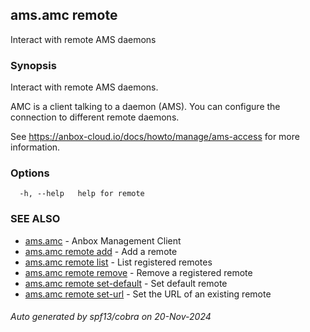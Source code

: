 ## ams.amc remote

Interact with remote AMS daemons

### Synopsis

Interact with remote AMS daemons.

AMC is a client talking to a daemon (AMS). You can configure the connection to different remote daemons.

See https://anbox-cloud.io/docs/howto/manage/ams-access for more information.


### Options

```
  -h, --help   help for remote
```

### SEE ALSO

* [ams.amc](ams.amc.md)	 - Anbox Management Client
* [ams.amc remote add](ams.amc_remote_add.md)	 - Add a remote
* [ams.amc remote list](ams.amc_remote_list.md)	 - List registered remotes
* [ams.amc remote remove](ams.amc_remote_remove.md)	 - Remove a registered remote
* [ams.amc remote set-default](ams.amc_remote_set-default.md)	 - Set default remote
* [ams.amc remote set-url](ams.amc_remote_set-url.md)	 - Set the URL of an existing remote

###### Auto generated by spf13/cobra on 20-Nov-2024
